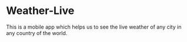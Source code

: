 # Weather-Live
This is a mobile app which helps us to see the live weather of any city in any country of the world.

